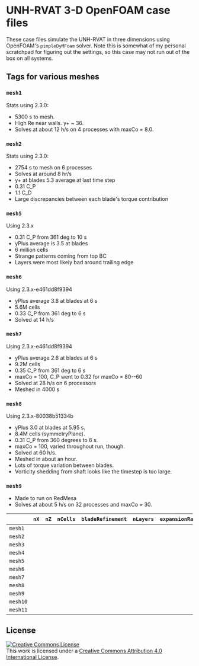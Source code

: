UNH-RVAT 3-D OpenFOAM case files
================================

These case files simulate the UNH-RVAT in three dimensions using OpenFOAM's
`pimpleDyMFoam` solver. Note this is somewhat of my personal scratchpad for 
figuring out the settings, so this case may not run out of the box on all 
systems.

## Tags for various meshes

### `mesh1`
Stats using 2.3.0:

  * 5300 s to mesh.
  * High Re near walls. y+ ~ 36. 
  * Solves at about 12 h/s on 4 processes with maxCo = 8.0. 

### `mesh2`
Stats using 2.3.0:

  * 2754 s to mesh on 6 processes
  * Solves at around 8 hr/s
  * y+ at blades 5.3 average at last time step
  * 0.31 C_P
  * 1.1 C_D
  * Large discrepancies between each blade's torque contribution

### `mesh5`
Using 2.3.x

  * 0.31 C_P from 361 deg to 10 s
  * yPlus average is 3.5 at blades
  * 6 million cells
  * Strange patterns coming from top BC
  * Layers were most likely bad around trailing edge

### `mesh6`
Using 2.3.x-e461dd8f9394

  * yPlus average 3.8 at blades at 6 s
  * 5.6M cells
  * 0.33 C_P from 361 deg to 6 s
  * Solved at 14 h/s

### `mesh7`
Using 2.3.x-e461dd8f9394

  * yPlus average 2.6 at blades at 6 s
  * 9.2M cells
  * 0.35 C_P from 361 deg to 6 s
  * maxCo = 100, C_P went to 0.32 for maxCo = 80--60
  * Solved at 28 h/s on 6 processors
  * Meshed in 4000 s

### `mesh8`
Using 2.3.x-80038b51334b

  * yPlus 3.0 at blades at 5.95 s.
  * 8.4M cells (symmetryPlane).
  * 0.31 C_P from 360 degrees to 6 s.
  * maxCo = 100, varied throughout run, though. 
  * Solved at 60 h/s.
  * Meshed in about an hour.
  * Lots of torque variation between blades.
  * Vorticity shedding from shaft looks like the timestep is too large.

### `mesh9`

  * Made to run on RedMesa
  * Solves at about 5 h/s on 32 processes and maxCo = 30.

|         | `nX` | `nZ` | `nCells` | `bladeRefinement` | `nLayers` | `expansionRatio` | Notes |
|---------|------|------|----------|-------------------|-----------|------------------|-------|
| `mesh1` | 
| `mesh2` |
| `mesh3` |
| `mesh4` | 
| `mesh5` |
| `mesh6` |
| `mesh7` | 
| `mesh8` |
| `mesh9` |
| `mesh10`| 
| `mesh11`|

## License

<a rel="license" href="http://creativecommons.org/licenses/by/4.0/">
<img alt="Creative Commons License" style="border-width:0" src="http://i.creativecommons.org/l/by/4.0/88x31.png" />
</a><br />This work is licensed under a <a rel="license" href="http://creativecommons.org/licenses/by/4.0/"/>
Creative Commons Attribution 4.0 International License</a>.
